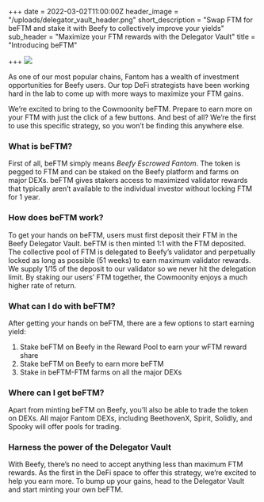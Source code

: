 +++
date = 2022-03-02T11:00:00Z
header_image = "/uploads/delegator_vault_header.png"
short_description = "Swap FTM for beFTM and stake it with Beefy to collectively improve your yields"
sub_header = "Maximize your FTM rewards with the Delegator Vault"
title = "Introducing beFTM"

+++
![](/uploads/delegator_vault_header.png)

As one of our most popular chains, Fantom has a wealth of investment opportunities for Beefy users. Our top DeFi strategists have been working hard in the lab to come up with more ways to maximize your FTM gains.

We’re excited to bring to the Cowmoonity beFTM. Prepare to earn more on your FTM with just the click of a few buttons. And best of all? We’re the first to use this specific strategy, so you won’t be finding this anywhere else.

### What is beFTM?

First of all, beFTM simply means _Beefy Escrowed Fantom_. The token is pegged to FTM and can be staked on the Beefy platform and farms on major DEXs. beFTM gives stakers access to maximized validator rewards that typically aren’t available to the individual investor without locking FTM for 1 year.

### How does beFTM work?

To get your hands on beFTM, users must first deposit their FTM in the Beefy Delegator Vault. beFTM is then minted 1:1 with the FTM deposited. The collective pool of FTM is delegated to Beefy’s validator and perpetually locked as long as possible (51 weeks) to earn maximum validator rewards. We supply 1/15 of the deposit to our validator so we never hit the delegation limit. By staking our users’ FTM together, the Cowmoonity enjoys a much higher rate of return.

### What can I do with beFTM?

After getting your hands on beFTM, there are a few options to start earning yield:

1. Stake beFTM on Beefy in the Reward Pool to earn your wFTM reward share
2. Stake beFTM on Beefy to earn more beFTM
3. Stake in beFTM-FTM farms on all the major DEXs

### Where can I get beFTM?

Apart from minting beFTM on Beefy, you’ll also be able to trade the token on DEXs. All major Fantom DEXs, including BeethovenX, Spirit, Solidly, and Spooky will offer pools for trading.

### Harness the power of the Delegator Vault

With Beefy, there’s no need to accept anything less than maximum FTM rewards. As the first in the DeFi space to offer this strategy, we’re excited to help you earn more. To bump up your gains, head to the Delegator Vault and start minting your own beFTM.